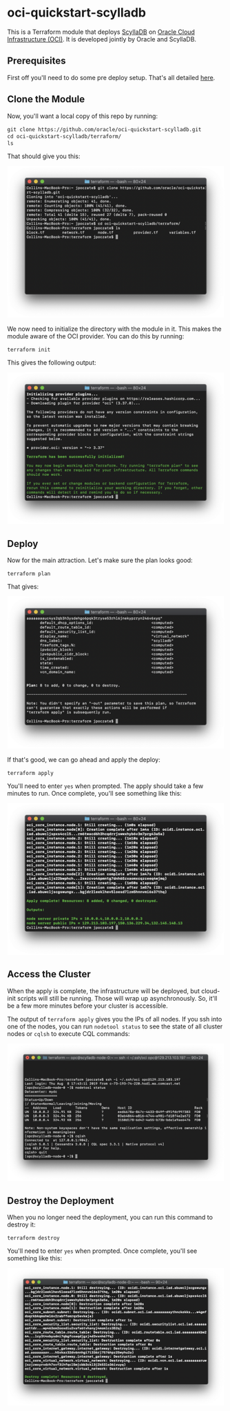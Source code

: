 # oci-quickstart-scylladb

This is a Terraform module that deploys [ScyllaDB](https://www.scylladb.com/) on [Oracle Cloud Infrastructure (OCI)](https://cloud.oracle.com/en_US/cloud-infrastructure).  It is developed jointly by Oracle and ScyllaDB.

## Prerequisites
First off you'll need to do some pre deploy setup.  That's all detailed [here](https://github.com/oracle/oci-quickstart-prerequisites).

## Clone the Module
Now, you'll want a local copy of this repo by running:

```
git clone https://github.com/oracle/oci-quickstart-scylladb.git
cd oci-quickstart-scylladb/terraform/
ls
```

That should give you this:

![](./images/01-clone.png)

We now need to initialize the directory with the module in it.  This makes the module aware of the OCI provider.  You can do this by running:

```
terraform init
```

This gives the following output:

![](./images/02-tf_init.png)

## Deploy
Now for the main attraction.  Let's make sure the plan looks good:

```
terraform plan
```

That gives:

![](./images/03-tf_plan.png)

If that's good, we can go ahead and apply the deploy:

```
terraform apply
```

You'll need to enter `yes` when prompted.  The apply should take a few minutes to run.  Once complete, you'll see something like this:

![](./images/04-tf_apply.png)

## Access the Cluster
When the apply is complete, the infrastructure will be deployed, but cloud-init scripts will still be running.  Those will wrap up asynchronously.  So, it'll be a few more minutes before your cluster is accessible.

The output of `terraform apply` gives you the IPs of all nodes. If you ssh into one of the nodes, you can run `nodetool status` to see the state of all cluster nodes or `cqlsh` to execute CQL commands:

![](./images/05-ssh.png)

## Destroy the Deployment
When you no longer need the deployment, you can run this command to destroy it:

```
terraform destroy
```

You'll need to enter `yes` when prompted.  Once complete, you'll see something like this:

![](./images/06-tf_destroy.png)
